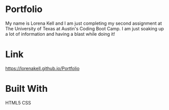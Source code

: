 # Portfolio
My name is Lorena Kell and I am just completing my second assignment at The University of Texas at Austin's Coding Boot Camp. I am just soaking up a lot of information and having a blast while doing it!

# Link
https://lorenakell.github.io/Portfolio

# Built With
HTML5
CSS

